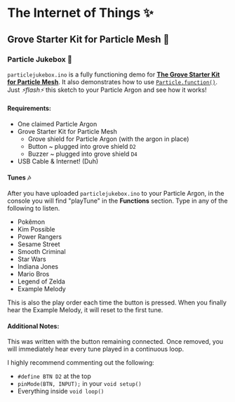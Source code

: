 # The Internet of Things ✨

## Grove Starter Kit for Particle Mesh 🌱

### Particle Jukebox 🎹

`particlejukebox.ino` is a fully functioning demo for **[The Grove Starter Kit for Particle Mesh](https://store.particle.io/products/grove-starter-kit)**. It also demonstrates how to use [`Particle.function()`](https://docs.particle.io/reference/device-os/firmware/photon/#cloud-functions). Just *⚡️flash⚡️* this sketch to your Particle Argon and see how it works! 
    
#### Requirements:

- One claimed Particle Argon
- Grove Starter Kit for Particle Mesh
    - Grove shield for Particle Argon (with the argon in place)
    - Button ~ plugged into grove shield `D2`
    - Buzzer ~ plugged into grove shield `D4`
- USB Cable & Internet! (Duh)

#### Tunes 🎶 

After you have uploaded `particlejukebox.ino` to your Particle Argon, in the console you will find "playTune" in the **Functions** section. Type in any of the following to listen.

- Pokêmon
- Kim Possible
- Power Rangers
- Sesame Street
- Smooth Criminal
- Star Wars
- Indiana Jones
- Mario Bros
- Legend of Zelda
- Example Melody

This is also the play order each time the button is pressed. When you finally hear the Example Melody, it will reset to the first tune.

#### Additional Notes:

This was written with the button remaining connected. Once removed, you will immediately hear every tune played in a continuous loop.
    
I highly recommend commenting out the following:
- `#define BTN D2` at the top
- `pinMode(BTN, INPUT);` in your `void setup()`
- Everything inside `void loop()`
